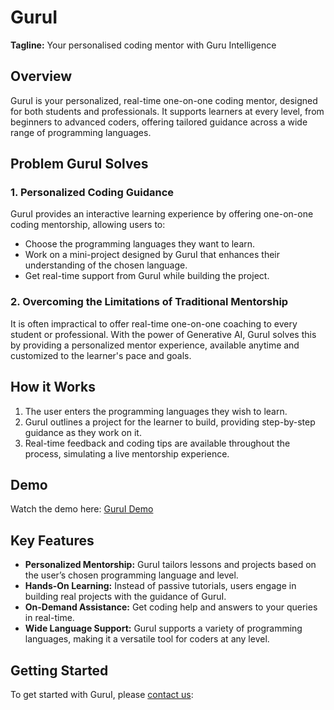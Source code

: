 # GuruI

**Tagline:** Your personalised coding mentor with Guru Intelligence

## Overview

GuruI is your personalized, real-time one-on-one coding mentor, designed for both students and professionals. It supports learners at every level, from beginners to advanced coders, offering tailored guidance across a wide range of programming languages.

## Problem GuruI Solves

### 1. Personalized Coding Guidance
GuruI provides an interactive learning experience by offering one-on-one coding mentorship, allowing users to:
- Choose the programming languages they want to learn.
- Work on a mini-project designed by GuruI that enhances their understanding of the chosen language.
- Get real-time support from GuruI while building the project.

### 2. Overcoming the Limitations of Traditional Mentorship
It is often impractical to offer real-time one-on-one coaching to every student or professional. With the power of Generative AI, GuruI solves this by providing a personalized mentor experience, available anytime and customized to the learner's pace and goals.

## How it Works

1. The user enters the programming languages they wish to learn.
2. GuruI outlines a project for the learner to build, providing step-by-step guidance as they work on it.
3. Real-time feedback and coding tips are available throughout the process, simulating a live mentorship experience.

## Demo

Watch the demo here: [GuruI Demo](https://www.youtube.com/watch?v=yqqWyCOJ5Ec)


## Key Features

- **Personalized Mentorship:** GuruI tailors lessons and projects based on the user’s chosen programming language and level.
- **Hands-On Learning:** Instead of passive tutorials, users engage in building real projects with the guidance of GuruI.
- **On-Demand Assistance:** Get coding help and answers to your queries in real-time.
- **Wide Language Support:** GuruI supports a variety of programming languages, making it a versatile tool for coders at any level.

## Getting Started

To get started with GuruI, please [contact us](https://neusort.com/contact):
